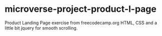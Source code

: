 # microverse-project-product-l-page
Product Landing Page exercise from freecodecamp.org 
HTML, CSS and a little bit jquery for smooth scrolling.
